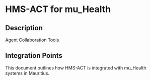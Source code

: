 # HMS-ACT for mu_Health

## Description

Agent Collaboration Tools

## Integration Points

This document outlines how HMS-ACT is integrated with mu_Health systems in Mauritius.
